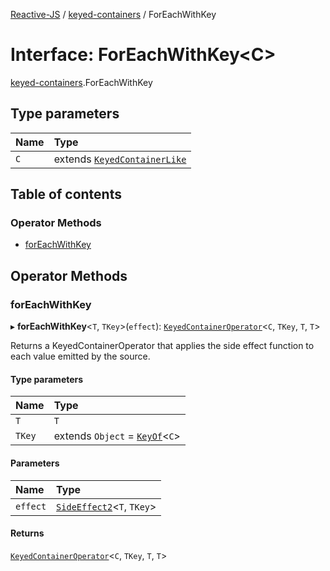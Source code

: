 [Reactive-JS](../README.md) / [keyed-containers](../modules/keyed_containers.md) / ForEachWithKey

# Interface: ForEachWithKey<C\>

[keyed-containers](../modules/keyed_containers.md).ForEachWithKey

## Type parameters

| Name | Type |
| :------ | :------ |
| `C` | extends [`KeyedContainerLike`](keyed_containers.KeyedContainerLike.md) |

## Table of contents

### Operator Methods

- [forEachWithKey](keyed_containers.ForEachWithKey.md#foreachwithkey)

## Operator Methods

### forEachWithKey

▸ **forEachWithKey**<`T`, `TKey`\>(`effect`): [`KeyedContainerOperator`](../modules/keyed_containers.md#keyedcontaineroperator)<`C`, `TKey`, `T`, `T`\>

Returns a KeyedContainerOperator that applies the side effect function to each
value emitted by the source.

#### Type parameters

| Name | Type |
| :------ | :------ |
| `T` | `T` |
| `TKey` | extends `Object` = [`KeyOf`](../modules/keyed_containers.md#keyof)<`C`\> |

#### Parameters

| Name | Type |
| :------ | :------ |
| `effect` | [`SideEffect2`](../modules/functions.md#sideeffect2)<`T`, `TKey`\> |

#### Returns

[`KeyedContainerOperator`](../modules/keyed_containers.md#keyedcontaineroperator)<`C`, `TKey`, `T`, `T`\>
